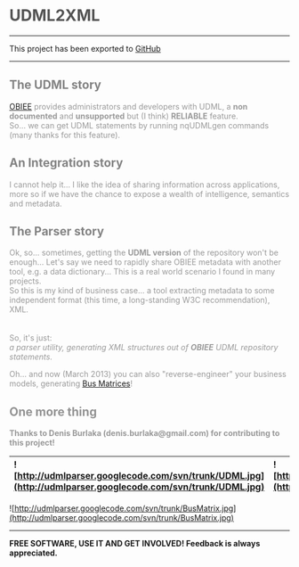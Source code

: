 # <font color='#545454'>UDML2XML</font> #


---

This project has been exported to [GitHub](https://github.com/danielgalassi)

---



## <font color='#838383'>The UDML story</font> ##
<font color='#999999'>
<a href='http://www.oracle.com/us/solutions/business-analytics/business-intelligence/enterprise-edition/overview/index.html'>OBIEE</a> provides administrators and developers with UDML, a <b>non documented</b> and <b>unsupported</b> but (I think) <b>RELIABLE</b> feature.<br>
So... we can get UDML statements by running nqUDMLgen commands (many thanks for this feature).<br>
</font>


## <font color='#838383'>An Integration story</font> ##
<font color='#999999'>
I cannot help it... I like the idea of sharing information across applications, more so if we have the chance to expose a wealth of intelligence, semantics and metadata.<br>
</font>


## <font color='#838383'>The Parser story</font> ##
<font color='#999999'>
Ok, so... sometimes, getting the <b>UDML version</b> of the repository won't be enough... Let's say we need to rapidly share OBIEE metadata with another tool, e.g. a data dictionary... This is a real world scenario I found in many projects.<br>
So this is my kind of business case... a tool extracting metadata to some independent format (this time, a long-standing W3C recommendation), XML.<br>
<br>
<br>
So, it's just:<br>
<i>a parser utility, generating XML structures out of <b>OBIEE</b> UDML repository statements.</i>

Oh... and now (March 2013) you can also "reverse-engineer" your business models, generating <a href='http://code.google.com/p/udmlparser/wiki/NewFeatures'>Bus Matrices</a>!<br>
</font>


## <font color='#939393'>One more thing</font> ##
<font color='#999999'>
<b>Thanks to Denis Burlaka (denis.burlaka@gmail.com) for contributing to this project!</b>
</font>


|![http://udmlparser.googlecode.com/svn/trunk/UDML.jpg](http://udmlparser.googlecode.com/svn/trunk/UDML.jpg)|![http://udmlparser.googlecode.com/svn/trunk/XML.jpg](http://udmlparser.googlecode.com/svn/trunk/XML.jpg)|
|:----------------------------------------------------------------------------------------------------------|:--------------------------------------------------------------------------------------------------------|

![http://udmlparser.googlecode.com/svn/trunk/BusMatrix.jpg](http://udmlparser.googlecode.com/svn/trunk/BusMatrix.jpg)


---

**FREE SOFTWARE, USE IT AND GET INVOLVED! Feedback is always appreciated.**